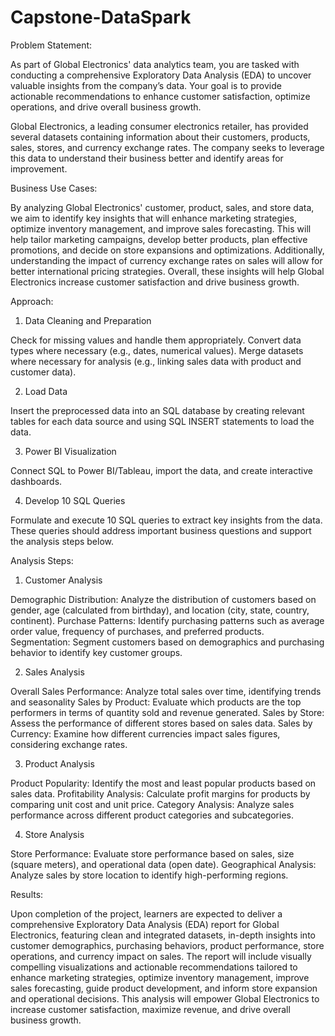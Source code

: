 # Capstone-DataSpark

Problem Statement:

As part of Global Electronics' data analytics team, you are tasked with conducting a comprehensive Exploratory Data Analysis (EDA) to uncover valuable insights from the company’s data. Your goal is to provide actionable recommendations to enhance customer satisfaction, optimize operations, and drive overall business growth.

Global Electronics, a leading consumer electronics retailer, has provided several datasets containing information about their customers, products, sales, stores, and currency exchange rates. The company seeks to leverage this data to understand their business better and identify areas for improvement.


Business Use Cases:

By analyzing Global Electronics' customer, product, sales, and store data, we aim to identify key insights that will enhance marketing strategies, optimize inventory management, and improve sales forecasting. This will help tailor marketing campaigns, develop better products, plan effective promotions, and decide on store expansions and optimizations. Additionally, understanding the impact of currency exchange rates on sales will allow for better international pricing strategies. Overall, these insights will help Global Electronics increase customer satisfaction and drive business growth.

Approach:

1. Data Cleaning and Preparation
   
Check for missing values and handle them appropriately.
Convert data types where necessary (e.g., dates, numerical values).
Merge datasets where necessary for analysis (e.g., linking sales data with product and customer data).

2. Load Data
   
Insert the preprocessed data into an SQL database by creating relevant tables for each data source and using SQL INSERT statements to load the data.

3. Power BI Visualization
 
Connect SQL to Power BI/Tableau, import the data, and create interactive dashboards.

4. Develop 10 SQL Queries
   
Formulate and execute 10 SQL queries to extract key insights from the data. These queries should address important business questions and support the analysis steps below.

Analysis Steps:

1. Customer Analysis

Demographic Distribution: Analyze the distribution of customers based on gender, age (calculated from birthday), and location (city, state, country, continent).
Purchase Patterns: Identify purchasing patterns such as average order value, frequency of purchases, and preferred products.
Segmentation: Segment customers based on demographics and purchasing behavior to identify key customer groups.

2. Sales Analysis
   
Overall Sales Performance: Analyze total sales over time, identifying trends and seasonality
Sales by Product: Evaluate which products are the top performers in terms of quantity sold and revenue generated.
Sales by Store: Assess the performance of different stores based on sales data.
Sales by Currency: Examine how different currencies impact sales figures, considering exchange rates.

3. Product Analysis
   
Product Popularity: Identify the most and least popular products based on sales data.
Profitability Analysis: Calculate profit margins for products by comparing unit cost and unit price.
Category Analysis: Analyze sales performance across different product categories and subcategories.

4. Store Analysis
   
Store Performance: Evaluate store performance based on sales, size (square meters), and operational data (open date).
Geographical Analysis: Analyze sales by store location to identify high-performing regions.


Results: 

Upon completion of the project, learners are expected to deliver a comprehensive Exploratory Data Analysis (EDA) report for Global Electronics, featuring clean and integrated datasets, in-depth insights into customer demographics, purchasing behaviors, product performance, store operations, and currency impact on sales. The report will include visually compelling visualizations and actionable recommendations tailored to enhance marketing strategies, optimize inventory management, improve sales forecasting, guide product development, and inform store expansion and operational decisions. This analysis will empower Global Electronics to increase customer satisfaction, maximize revenue, and drive overall business growth.


